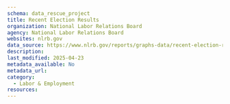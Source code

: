 ```yaml
---
schema: data_rescue_project 
title: Recent Election Results
organization: National Labor Relations Board
agency: National Labor Relations Board
websites: nlrb.gov
data_source: https://www.nlrb.gov/reports/graphs-data/recent-election-results
description: 
last_modified: 2025-04-23
metadata_available: No
metadata_url: 
category:
  - Labor & Employment 
resources:
---
```

